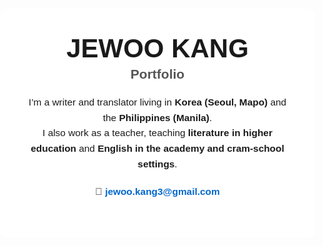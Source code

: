 <!DOCTYPE html>
<html lang="en">
<head>
  <meta charset="UTF-8">
  <title>Jewoo Kang - Portfolio</title>
  <style>
    body {
      background-image: url('https://raw.githubusercontent.com/ultralord30/ultralord30.github.io/master/cartographer.png');
      background-repeat: repeat;
      background-attachment: fixed;
      font-family: Arial, sans-serif;
      margin: 0;
      padding: 0;
      height: 100vh;
      display: flex;
      justify-content: center;
      align-items: center;
      text-align: center;
    }
    .container {
      background-color: rgba(255, 255, 255, 0.85); /* white overlay for readability */
      padding: 40px;
      border-radius: 10px;
      max-width: 600px;
    }
    h1 {
      font-size: 3em;
      margin: 0;
    }
    h3 {
      font-size: 1.5em;
      margin-top: 5px;
      color: #555;
    }
    p {
      font-size: 1.1em;
      line-height: 1.6;
      margin: 20px 0;
    }
    a {
      color: #0066cc;
      text-decoration: none;
      font-weight: bold;
    }
  </style>
</head>
<body>
  <div class="container">
    <h1>JEWOO KANG</h1>
    <h3>Portfolio</h3>
    <p>
      I’m a writer and translator living in <b>Korea (Seoul, Mapo)</b> and the <b>Philippines (Manila)</b>.<br>
      I also work as a teacher, teaching <b>literature in higher education</b> and <b>English in the academy and cram-school settings</b>.
    </p>
    <p>
      📧 <a href="mailto:jewoo.kang3@gmail.com">jewoo.kang3@gmail.com</a>
    </p>
  </div>
</body>
</html>
